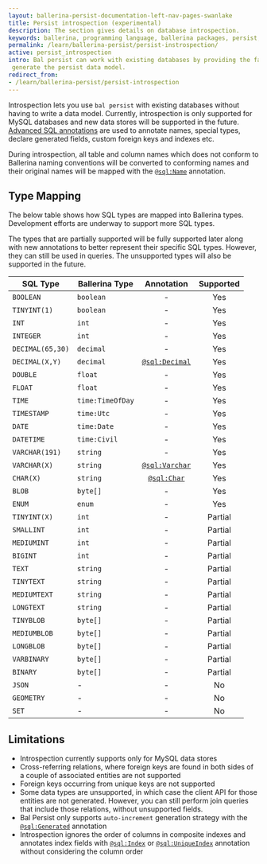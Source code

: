 ```yaml
---
layout: ballerina-persist-documentation-left-nav-pages-swanlake
title: Persist introspection (experimental)
description: The section gives details on database introspection.
keywords: ballerina, programming language, ballerina packages, persist, introspection
permalink: /learn/ballerina-persist/persist-instrospection/
active: persist_introspection
intro: Bal persist can work with existing databases by providing the facility to introspect an existing database to 
 generate the persist data model.
redirect_from:
- /learn/ballerina-persist/persist-introspection
---
```


Introspection lets you use `bal persist` with existing databases without having to write a
data model. Currently, introspection is only supported for MySQL databases and new data stores will be supported
in the future. [Advanced SQL annotations](/learn/persist-model/#advanced-sql-annotations) are used to annotate names, special types, declare generated fields, custom foreign
keys and indexes etc.

During introspection, all table and column names which does not conform to Ballerina naming conventions will be converted to conforming names and their original names will be mapped with the [`@sql:Name`](/learn/persist-model/#mapping-names-with-name-annotation) annotation.

## Type Mapping

The below table shows how SQL types are mapped into Ballerina types. Development efforts are underway to support more SQL types.

The types that are partially supported will be fully supported later along with new annotations to better represent their specific SQL types. However, they can still be used in queries. The unsupported types will also be supported in the future.


| SQL Type         | Ballerina Type   |                         Annotation                         | Supported |
|------------------|------------------|:----------------------------------------------------------:|:---------:|
| `BOOLEAN`        | `boolean`        |                             -                              |    Yes    |
| `TINYINT(1) `    | `boolean`        |                             -                              |    Yes    |
| `INT`            | `int`            |                             -                              |    Yes    |
| `INTEGER`        | `int`            |                             -                              |    Yes    |
| `DECIMAL(65,30)` | `decimal`        |                             -                              |    Yes    |
| `DECIMAL(X,Y)`   | `decimal`        | [`@sql:Decimal`](/learn/persist-model/#decimal-annotation) |    Yes    |
| `DOUBLE`         | `float`          |                             -                              |    Yes    |
| `FLOAT`          | `float`          |                             -                              |    Yes    |
| `TIME`           | `time:TimeOfDay` |                             -                              |    Yes    |
| `TIMESTAMP`      | `time:Utc`       |                             -                              |    Yes    |
| `DATE`           | `time:Date`      |                             -                              |    Yes    |
| `DATETIME`       | `time:Civil`     |                             -                              |    Yes    |
| `VARCHAR(191)`   | `string`         |                             -                              |    Yes    |
| `VARCHAR(X)`     | `string`         | [`@sql:Varchar`](/learn/persist-model/#varchar-annotation) |    Yes    |
| `CHAR(X)`        | `string`         |    [`@sql:Char`](/learn/persist-model/#char-annotation)    |    Yes    |
| `BLOB`           | `byte[]`         |                             -                              |    Yes    |
| `ENUM`           | `enum`           |                             -                              |    Yes    |
| `TINYINT(X)`     | `int`            |                             -                              |  Partial  |
| `SMALLINT`       | `int`            |                             -                              |  Partial  |
| `MEDIUMINT`      | `int`            |                             -                              |  Partial  |
| `BIGINT`         | `int`            |                             -                              |  Partial  |
| `TEXT`           | `string`         |                             -                              |  Partial  |
| `TINYTEXT`       | `string`         |                             -                              |  Partial  |
| `MEDIUMTEXT`     | `string`         |                             -                              |  Partial  |
| `LONGTEXT`       | `string`         |                             -                              |  Partial  |
| `TINYBLOB`       | `byte[]`         |                             -                              |  Partial  |
| `MEDIUMBLOB`     | `byte[]`         |                             -                              |  Partial  |
| `LONGBLOB`       | `byte[]`         |                             -                              |  Partial  |
| `VARBINARY`      | `byte[]`         |                             -                              |  Partial  |
| `BINARY`         | `byte[]`         |                             -                              |  Partial  |
| `JSON`           | -                |                             -                              |    No     |
| `GEOMETRY`       | -                |                             -                              |    No     |
| `SET`            | -                |                             -                              |    No     |


## Limitations

- Introspection currently supports only for MySQL data stores
- Cross-referring relations, where foreign keys are found in both sides of a couple of associated entities are not supported
- Foreign keys occurring from unique keys are not supported
- Some data types are unsupported, in which case the client API for those entities are not generated. However, you can still perform join queries that include those relations, without unsupported fields.
- Bal Persist only supports `auto-increment` generation strategy with the [`@sql:Generated`](/learn/persist-model/#declaring-generated-fields-with-generated-annotation) annotation
- Introspection ignores the order of columns in composite indexes and annotates index fields with [`@sql:Index`](/learn/persist-model/#index-annotation) or [`@sql:UniqueIndex`](/learn/persist-model/#uniqueindex-annotation) annotation without considering the column order
